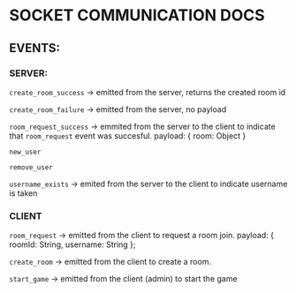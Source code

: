 # SOCKET COMMUNICATION DOCS

## EVENTS:


### SERVER:

`create_room_success` &rightarrow; emitted from the server, returns the created room id

`create_room_failure` &rightarrow; emitted from the server, no payload

`room_request_success`  &rightarrow; emmited from the server to the client to indicate that `room_request` event was succesful. payload: { room: Object }

`new_user`

`remove_user`

`username_exists` &rightarrow; emited from the server to the client to indicate username is taken

### CLIENT

`room_request` &rightarrow; emitted from the client to request a room join. payload: { roomId: String, username: String };

`create_room` &rightarrow; emitted from the client to create a room.

`start_game` &rightarrow; emitted from the client (admin) to start the game
